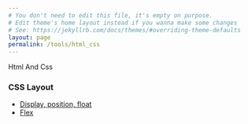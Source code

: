 ```yaml
---
# You don't need to edit this file, it's empty on purpose.
# Edit theme's home layout instead if you wanna make some changes
# See: https://jekyllrb.com/docs/themes/#overriding-theme-defaults
layout: page
permalink: /tools/html_css
---
```


Html And Css

### CSS Layout
* [Display, position, float](./html_css/display_position_float)
* [Flex](./html_css/flex)
